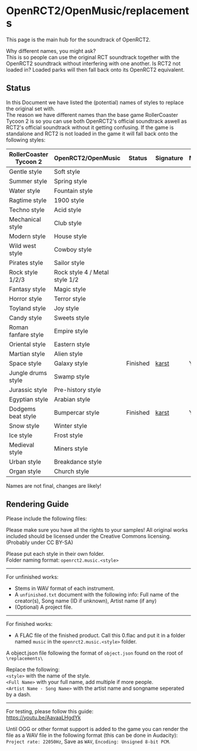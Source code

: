 #  OpenRCT2/OpenMusic/replacements

This page is the main hub for the soundtrack of OpenRCT2.

Why different names, you might ask?  
This is so people can use the original RCT soundtrack together with the OpenRCT2 soundtrack without interfering with one another. Is RCT2 not loaded in? Loaded parks will then fall back onto its OpenRCT2 equivalent.

## Status

In this Document we have listed the (potential) names of styles to replace the original set with.  
The reason we have different names than the base game RollerCoaster Tycoon 2 is so you can use both OpenRCT2's official soundtrack aswell as RCT2's official soundtrack without it getting confusing. If the game is standalone and RCT2 is not loaded in the game it will fall back onto the following styles:

| RollerCoaster Tycoon 2      | OpenRCT2/OpenMusic               | Status | Signature | Merged? |
| ----------------------      | ------------------               | ------ | --------- | ------- |
| Gentle style                | Soft style                       |
| Summer style                | Spring style                     |
| Water style                 | Fountain style                   |
| Ragtime style               | 1900 style                       |
| Techno style                | Acid style                       |
| Mechanical style            | Club style                       |
| Modern style                | House style                      |
| Wild west style             | Cowboy style                     |
| Pirates style               | Sailor style                     |
| Rock style 1/2/3            | Rock style 4 / Metal style 1/2   |
| Fantasy style               | Magic style                      |
| Horror style                | Terror style                     |
| Toyland style               | Joy style                        |
| Candy style                 | Sweets style                     |
| Roman fanfare style         | Empire style                     |
| Oriental style              | Eastern style                    |
| Martian style               | Alien style                      |
| Space style                 | Galaxy style                     | Finished | [karst](https://github.com/karst) | Yes
| Jungle drums style          | Swamp style                      |
| Jurassic style              | Pre-history style                |
| Egyptian style              | Arabian style                    |
| Dodgems beat style          | Bumpercar style                  | Finished | [karst](https://github.com/karst) | Yes
| Snow style                  | Winter style                     |
| Ice style                   | Frost style                      |
| Medieval style              | Miners style                     |
| Urban style                 | Breakdance style                 |
| Organ style                 | Church style                     |


Names are not final, changes are likely!

## Rendering Guide

Please include the following files:

Please make sure you have all the rights to your samples! All original works included should be licensed under the Creative Commons licensing. (Probably under CC BY-SA)

Please put each style in their own folder.  
Folder naming format: `openrct2.music.<style>`

-----------------------
For unfinished works:
- Stems in WAV format of each instrument.  
- A `unfinished.txt` document with the following info: Full name of the creator(s), Song name (ID if unknown), Artist name (if any)
- (Optional) A project file.


-----------------------
For finished works:

- A FLAC file of the finished product. Call this 0.flac and put it in a folder named `music` in the `openrct2.music.<style>` folder.

A object.json file following the format of `object.json` found on the root of `\replacements\`

Replace the following:  
`<style>` with the name of the style.  
`<Full Name>` with your full name, add multiple if more people.  
`<Artist Name - Song Name>` with the artist name and songname seperated by a dash.  

-----------------------
For testing, please follow this guide:  
https://youtu.be/AavaaLHgdYk

Until OGG or other format support is added to the game you can render the file as a WAV file in the following format (this can be done in Audacity): `Project rate: 22050Hz`, Save as `WAV`, `Encoding: Unsigned 8-bit PCM`.
